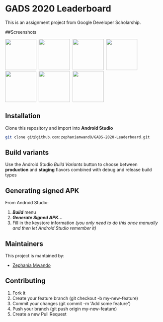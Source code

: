 # GADS 2020 Leaderboard

This is an assignment project from Google Developer Scholarship.

##Screenshots
<p float="left">
<kbd>
  <img src="https://github.com/zephaniamwand0/GADS-2020-Leaderboard/blob/master/Screenshots/Screenshot_20200902-222427.png" width="100" />
  </kbd>
  <kbd>
  <img src="https://github.com/zephaniamwand0/GADS-2020-Leaderboard/blob/master/Screenshots/Screenshot_20200902-222500.png" width="100" />
  </kbd>
    <kbd>
  <img src="https://github.com/zephaniamwand0/GADS-2020-Leaderboard/blob/master/Screenshots/Screenshot_20200902-222506.png" width="100" />
  </kbd>
    <kbd>
  <img src="https://github.com/zephaniamwand0/GADS-2020-Leaderboard/blob/master/Screenshots/Screenshot_20200902-222514.png" width="100" />
  </kbd>
    <kbd>
  <img src="https://github.com/zephaniamwand0/GADS-2020-Leaderboard/blob/master/Screenshots/Screenshot_20200902-222530.png" width="100" />
  </kbd>
    <kbd>
  <img src="https://github.com/zephaniamwand0/GADS-2020-Leaderboard/blob/master/Screenshots/Screenshot_20200902-222558.png" width="100" />
  </kbd>
    <kbd>
  <img src="https://github.com/zephaniamwand0/GADS-2020-Leaderboard/blob/master/Screenshots/Screenshot_20200902-222615.png" width="100" />
  </kbd>
</p>

## Installation
Clone this repository and import into **Android Studio**
```bash
git clone git@github.com:zephaniamwand0/GADS-2020-Leaderboard.git
```


## Build variants
Use the Android Studio *Build Variants* button to choose between **production** and **staging** flavors combined with debug and release build types


## Generating signed APK
From Android Studio:
1. ***Build*** menu
2. ***Generate Signed APK...***
3. Fill in the keystore information *(you only need to do this once manually and then let Android Studio remember it)*

## Maintainers
This project is mantained by:
* [Zephania Mwando](https://github.com/zephaniamwand0/)


## Contributing

1. Fork it
2. Create your feature branch (git checkout -b my-new-feature)
3. Commit your changes (git commit -m 'Add some feature')
5. Push your branch (git push origin my-new-feature)
6. Create a new Pull Request


